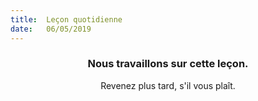 ```yaml
---
title:  Leçon quotidienne
date:   06/05/2019
---
```


### <center>Nous travaillons sur cette leçon.</center>
<center>Revenez plus tard, s'il vous plaît.</center>